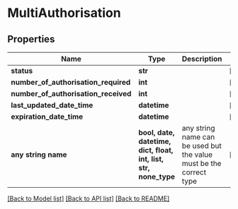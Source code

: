 # MultiAuthorisation


## Properties
Name | Type | Description | Notes
------------ | ------------- | ------------- | -------------
**status** | **str** |  | [optional] 
**number_of_authorisation_required** | **int** |  | [optional] 
**number_of_authorisation_received** | **int** |  | [optional] 
**last_updated_date_time** | **datetime** |  | [optional] 
**expiration_date_time** | **datetime** |  | [optional] 
**any string name** | **bool, date, datetime, dict, float, int, list, str, none_type** | any string name can be used but the value must be the correct type | [optional]

[[Back to Model list]](../README.md#documentation-for-models) [[Back to API list]](../README.md#documentation-for-api-endpoints) [[Back to README]](../README.md)



